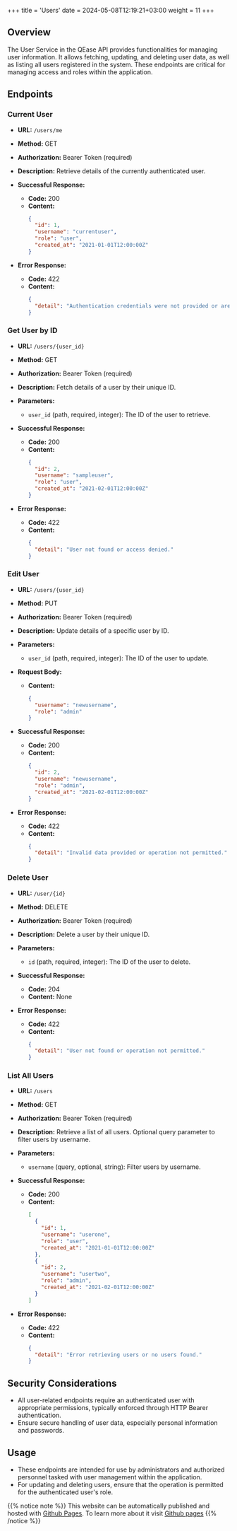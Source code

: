 +++
title = 'Users'
date = 2024-05-08T12:19:21+03:00
weight = 11
+++

## Overview

The User Service in the QEase API provides functionalities for managing user information. It allows fetching, updating, and deleting user data, as well as listing all users registered in the system. These endpoints are critical for managing access and roles within the application.

## Endpoints

### Current User

- **URL:** `/users/me`
- **Method:** GET
- **Authorization:** Bearer Token (required)
- **Description:** Retrieve details of the currently authenticated user.
- **Successful Response:**
  - **Code:** 200
  - **Content:** 
    ```json
    {
      "id": 1,
      "username": "currentuser",
      "role": "user",
      "created_at": "2021-01-01T12:00:00Z"
    }
    ```

- **Error Response:**
  - **Code:** 422
  - **Content:** 
    ```json
    {
      "detail": "Authentication credentials were not provided or are invalid."
    }
    ```

### Get User by ID

- **URL:** `/users/{user_id}`
- **Method:** GET
- **Authorization:** Bearer Token (required)
- **Description:** Fetch details of a user by their unique ID.
- **Parameters:**
  - `user_id` (path, required, integer): The ID of the user to retrieve.
- **Successful Response:**
  - **Code:** 200
  - **Content:**
    ```json
    {
      "id": 2,
      "username": "sampleuser",
      "role": "user",
      "created_at": "2021-02-01T12:00:00Z"
    }
    ```

- **Error Response:**
  - **Code:** 422
  - **Content:**
    ```json
    {
      "detail": "User not found or access denied."
    }
    ```

### Edit User

- **URL:** `/users/{user_id}`
- **Method:** PUT
- **Authorization:** Bearer Token (required)
- **Description:** Update details of a specific user by ID.
- **Parameters:**
  - `user_id` (path, required, integer): The ID of the user to update.
- **Request Body:**
  - **Content:** 
    ```json
    {
      "username": "newusername",
      "role": "admin"
    }
    ```
- **Successful Response:**
  - **Code:** 200
  - **Content:** 
    ```json
    {
      "id": 2,
      "username": "newusername",
      "role": "admin",
      "created_at": "2021-02-01T12:00:00Z"
    }
    ```

- **Error Response:**
  - **Code:** 422
  - **Content:** 
    ```json
    {
      "detail": "Invalid data provided or operation not permitted."
    }
    ```

### Delete User

- **URL:** `/user/{id}`
- **Method:** DELETE
- **Authorization:** Bearer Token (required)
- **Description:** Delete a user by their unique ID.
- **Parameters:**
  - `id` (path, required, integer): The ID of the user to delete.
- **Successful Response:**
  - **Code:** 204
  - **Content:** None

- **Error Response:**
  - **Code:** 422
  - **Content:** 
    ```json
    {
      "detail": "User not found or operation not permitted."
    }
    ```

### List All Users

- **URL:** `/users`
- **Method:** GET
- **Authorization:** Bearer Token (required)
- **Description:** Retrieve a list of all users. Optional query parameter to filter users by username.
- **Parameters:**
  - `username` (query, optional, string): Filter users by username.
- **Successful Response:**
  - **Code:** 200
  - **Content:** 
    ```json
    [
      {
        "id": 1,
        "username": "userone",
        "role": "user",
        "created_at": "2021-01-01T12:00:00Z"
      },
      {
        "id": 2,
        "username": "usertwo",
        "role": "admin",
        "created_at": "2021-02-01T12:00:00Z"
      }
    ]
    ```

- **Error Response:**
  - **Code:** 422
  - **Content:** 
    ```json
    {
      "detail": "Error retrieving users or no users found."
    }
    ```

## Security Considerations

- All user-related endpoints require an authenticated user with appropriate permissions, typically enforced through HTTP Bearer authentication.
- Ensure secure handling of user data, especially personal information and passwords.

## Usage

- These endpoints are intended for use by administrators and authorized personnel tasked with user management within the application.
- For updating and deleting users, ensure that the operation is permitted for the authenticated user's role.


{{% notice note %}}
This website can be automatically published and hosted with [Github Pages](https://pages.github.com/). To learn more about it visit [Github pages](https://gohugo.io/hosting-and-deployment/hosting-on-github/)
{{% /notice %}}